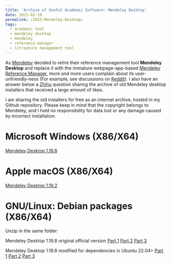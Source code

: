```yaml
---
title: 'Archive of Useful Academic Software: Mendeley Desktop'
date: 2023-02-18
permalink: /2023-Mendeley-Desktop/
tags:
  - academic tool
  - mendeley desktop
  - mendeley
  - reference manager
  - litreature management tool
---
```


As [Mendeley](https://www.mendeley.com/) decided to retire their reference management tool **Mendeley Desktop** and replace it with the immature webpage-app-based [Mendeley Reference Manager](https://www.mendeley.com/reference-management/reference-manager), more and more users complain about its user-unfriendly-ness (For example, see discussions on [Reddit](https://www.reddit.com/r/Mendeley/comments/10gfzoq/mendeley_reference_manager_is_a_horrible_program/)). I also have an answer below a [Zhihu](https://www.zhihu.com/question/380051419/answer/1508753929) question sharing the archive of old Mendeley desktop installers that received a large amount of likes.

I am sharing the old installers for free as an internet archive, hosted in my Github repository. Please keep in mind that the copyright belongs to Mendeley, and I hold no responsibility for data lost or any damage caused by incorrect installation.

Microsoft Windows (X86/X64)
======

[Mendeley Desktop 1.19.8](https://jiaye-wu.github.io/files/Mendeley-Desktop-1.19.8-win32.exe)

Apple macOS (X86/X64)
======

[Mendeley Desktop 1.19.2](https://jiaye-wu.github.io/files/Mendeley-Desktop-1.19.2-OSX-Universal.dmg)

GNU/Linux: Debian packages (X86/X64)
======

Unzip in the same folder:

Mendeley Desktop 1.19.8 original official version [Part 1](https://jiaye-wu.github.io/files/mendeleydesktop_1.19.8-stable_amd64.zip) [Part 2](https://jiaye-wu.github.io/files/mendeleydesktop_1.19.8-stable_amd64.z01) [Part 3](https://jiaye-wu.github.io/files/mendeleydesktop_1.19.8-stable_amd64.z02)

Mendeley Desktop 1.19.8 modified for dependencies in Ubuntu 22.04+ [Part 1](https://jiaye-wu.github.io/files/mendeleydesktop_1.19.8_for_ubuntu_22.04.zip) [Part 2](https://jiaye-wu.github.io/files/mendeleydesktop_1.19.8_for_ubuntu_22.04.z01) [Part 3](https://jiaye-wu.github.io/files/mendeleydesktop_1.19.8_for_ubuntu_22.04.z02)